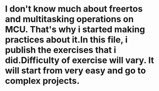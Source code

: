 # I don't know much about freertos and multitasking operations on MCU. That's why i started making practices about it.In this file, i publish the exercises that i did.Difficulty of exercise will vary. It will start from very easy and go to complex projects.  
